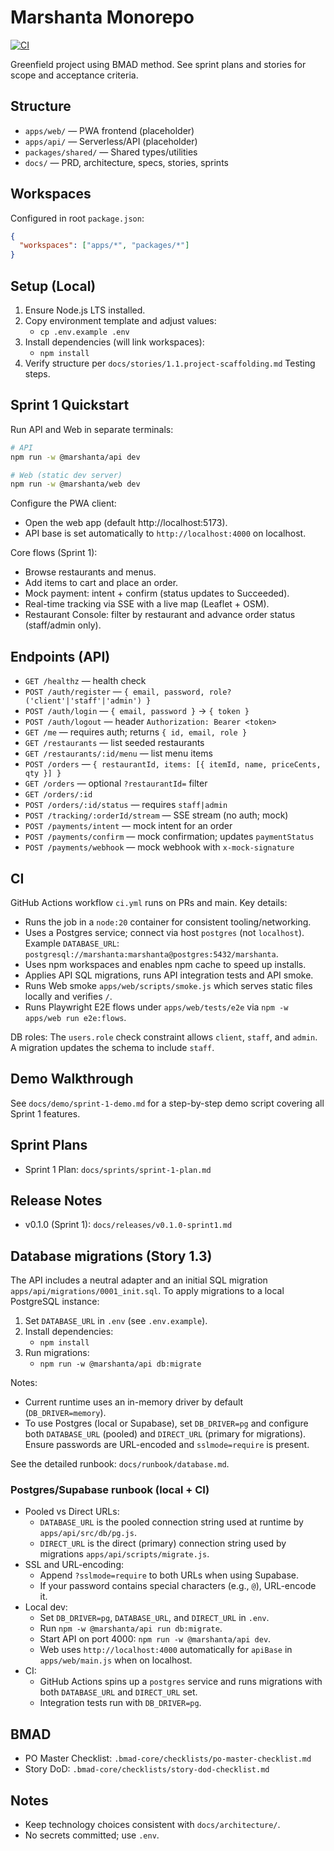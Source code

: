 # Marshanta Monorepo

[![CI](https://github.com/unicorniatech/marshanta-demo/actions/workflows/ci.yml/badge.svg)](https://github.com/unicorniatech/marshanta-demo/actions/workflows/ci.yml)

Greenfield project using BMAD method. See sprint plans and stories for scope and acceptance criteria.

## Structure

- `apps/web/` — PWA frontend (placeholder)
- `apps/api/` — Serverless/API (placeholder)
- `packages/shared/` — Shared types/utilities
- `docs/` — PRD, architecture, specs, stories, sprints

## Workspaces

Configured in root `package.json`:

```json
{
  "workspaces": ["apps/*", "packages/*"]
}
```

## Setup (Local)

1. Ensure Node.js LTS installed.
2. Copy environment template and adjust values:
   - `cp .env.example .env`
3. Install dependencies (will link workspaces):
   - `npm install`
4. Verify structure per `docs/stories/1.1.project-scaffolding.md` Testing steps.

## Sprint 1 Quickstart

Run API and Web in separate terminals:

```bash
# API
npm run -w @marshanta/api dev

# Web (static dev server)
npm run -w @marshanta/web dev
```

Configure the PWA client:
- Open the web app (default http://localhost:5173).
- API base is set automatically to `http://localhost:4000` on localhost.

Core flows (Sprint 1):
- Browse restaurants and menus.
- Add items to cart and place an order.
- Mock payment: intent + confirm (status updates to Succeeded).
- Real-time tracking via SSE with a live map (Leaflet + OSM).
- Restaurant Console: filter by restaurant and advance order status (staff/admin only).

## Endpoints (API)

- `GET /healthz` — health check
- `POST /auth/register` — `{ email, password, role?('client'|'staff'|'admin') }`
- `POST /auth/login` — `{ email, password }` → `{ token }`
- `POST /auth/logout` — header `Authorization: Bearer <token>`
- `GET /me` — requires auth; returns `{ id, email, role }`
- `GET /restaurants` — list seeded restaurants
- `GET /restaurants/:id/menu` — list menu items
- `POST /orders` — `{ restaurantId, items: [{ itemId, name, priceCents, qty }] }`
- `GET /orders` — optional `?restaurantId=` filter
- `GET /orders/:id`
- `POST /orders/:id/status` — requires `staff|admin`
- `POST /tracking/:orderId/stream` — SSE stream (no auth; mock)
- `POST /payments/intent` — mock intent for an order
- `POST /payments/confirm` — mock confirmation; updates `paymentStatus`
- `POST /payments/webhook` — mock webhook with `x-mock-signature`

## CI

GitHub Actions workflow `ci.yml` runs on PRs and main. Key details:
- Runs the job in a `node:20` container for consistent tooling/networking.
- Uses a Postgres service; connect via host `postgres` (not `localhost`). Example `DATABASE_URL`:
  `postgresql://marshanta:marshanta@postgres:5432/marshanta`.
- Uses npm workspaces and enables npm cache to speed up installs.
- Applies API SQL migrations, runs API integration tests and API smoke.
- Runs Web smoke `apps/web/scripts/smoke.js` which serves static files locally and verifies `/`.
 - Runs Playwright E2E flows under `apps/web/tests/e2e` via `npm -w apps/web run e2e:flows`.

DB roles: The `users.role` check constraint allows `client`, `staff`, and `admin`. A migration updates
the schema to include `staff`.

## Demo Walkthrough

See `docs/demo/sprint-1-demo.md` for a step-by-step demo script covering all Sprint 1 features.

## Sprint Plans

- Sprint 1 Plan: `docs/sprints/sprint-1-plan.md`

## Release Notes

- v0.1.0 (Sprint 1): `docs/releases/v0.1.0-sprint1.md`

## Database migrations (Story 1.3)

The API includes a neutral adapter and an initial SQL migration `apps/api/migrations/0001_init.sql`.
To apply migrations to a local PostgreSQL instance:

1. Set `DATABASE_URL` in `.env` (see `.env.example`).
2. Install dependencies:
   - `npm install`
3. Run migrations:
   - `npm run -w @marshanta/api db:migrate`

Notes:
- Current runtime uses an in-memory driver by default (`DB_DRIVER=memory`).
- To use Postgres (local or Supabase), set `DB_DRIVER=pg` and configure both `DATABASE_URL` (pooled) and `DIRECT_URL` (primary for migrations). Ensure passwords are URL-encoded and `sslmode=require` is present.

See the detailed runbook: `docs/runbook/database.md`.

### Postgres/Supabase runbook (local + CI)

- Pooled vs Direct URLs:
  - `DATABASE_URL` is the pooled connection string used at runtime by `apps/api/src/db/pg.js`.
  - `DIRECT_URL` is the direct (primary) connection string used by migrations `apps/api/scripts/migrate.js`.
- SSL and URL-encoding:
  - Append `?sslmode=require` to both URLs when using Supabase.
  - If your password contains special characters (e.g., `@`), URL-encode it.
- Local dev:
  - Set `DB_DRIVER=pg`, `DATABASE_URL`, and `DIRECT_URL` in `.env`.
  - Run `npm -w @marshanta/api run db:migrate`.
  - Start API on port 4000: `npm run -w @marshanta/api dev`.
  - Web uses `http://localhost:4000` automatically for `apiBase` in `apps/web/main.js` when on localhost.
- CI:
  - GitHub Actions spins up a `postgres` service and runs migrations with both `DATABASE_URL` and `DIRECT_URL` set.
  - Integration tests run with `DB_DRIVER=pg`.

## BMAD

- PO Master Checklist: `.bmad-core/checklists/po-master-checklist.md`
- Story DoD: `.bmad-core/checklists/story-dod-checklist.md`

## Notes

- Keep technology choices consistent with `docs/architecture/`.
- No secrets committed; use `.env`.
